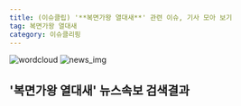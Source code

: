 ```yaml
---
title: (이슈클립) '**복면가왕 열대새**' 관련 이슈, 기사 모아 보기
tag: 복면가왕 열대새
category: 이슈클리핑
---
```

![wordcloud](https://s3.ap-northeast-2.amazonaws.com/lyrics101-wordcloud/2018-09-23-1537697712.png)
![news_img](https://user-images.githubusercontent.com/42597476/44507050-1206f400-a6e4-11e8-8d98-7ffbfebb353f.png)
## **'**복면가왕 열대새**'** 뉴스속보 검색결과

